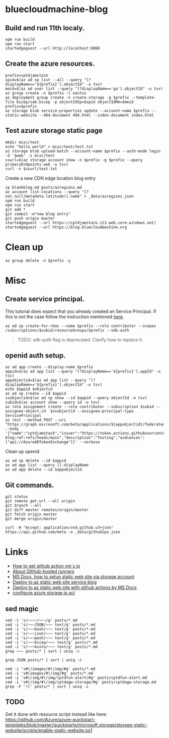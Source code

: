 # bluecloudmachine-blog

## Build and run 11th localy.

~~~ text
npm run build
npm run start
startedgeguest --url http://localhost:8080
~~~

## Create the azure resources.

~~~ text
prefix=cptdjamstack
spid=$(az ad sp list --all --query "[?displayName=='${prefix}'].objectId" -o tsv)
meid=$(az ad user list --query "[?displayName=='ga'].objectId" -o tsv)
az group create -n $prefix -l eastus
az deployment group create -n create-storage -g $prefix --template-file bicep/sab.bicep -p objectIdSp=$spid objectIdMe=$meid prefix=$prefix
az storage blob service-properties update --account-name $prefix --static-website --404-document 404.html --index-document index.html
~~~

## Test azure storage static page

~~~ text
mkdir misc/test
echo "hello world" > misc/test/test.txt
az storage blob upload-batch --account-name $prefix --auth-mode login -d '$web' -s misc/test
ssurl=$(az storage account show -n $prefix -g $prefix --query primaryEndpoints.web -o tsv)
curl -v $ssurl/test.txt
~~~

Create a new CDN edge location blog entry

~~~ text
cp blankblog.md posts/azregions.md
az account list-locations --query "[?not_null(metadata.latitude)].name" > _data/azregions.json
npm run build
npm run start
git add *
git commit -m"new blog entry"
git push origin master
startedgeguest --url https://cptdjamstack.z13.web.core.windows.net/
startedgeguest --url https://blog.bluecloudmachine.org
~~~

# Clean up

~~~ text
az group delete -n $prefix -y
~~~

# Misc

## Create service principal.

This tutorial does expect that you already created an Service Principal. If this is not the case follow the instruction mentioned [here](https://docs.microsoft.com/en-us/azure/storage/blobs/storage-blobs-static-site-github-actions?tabs=userlevel).

~~~ text
az ad sp create-for-rbac --name $prefix --role contributor --scopes /subscriptions/$subid/resourceGroups/$prefix --sdk-auth
~~~

> TODO: sdk-auth flag is deprecated. Clarify how to replace it.

## openid auth setup.

~~~ text
az ad app create --display-name $prefix
appid=$(az ad app list --query "[?displayName=='${prefix}'].appId" -o tsv)
appobjectid=$(az ad app list --query "[?displayName=='${prefix}'].objectId" -o tsv)
echo $appid $objectid
az ad sp create --id $appid
ssobjectid=$(az ad sp show --id $appid --query objectId -o tsv) 
subid=$(az account show --query id -o tsv)
az role assignment create --role contributor --subscription $subid --assignee-object-id  $ssobjectid --assignee-principal-type ServicePrincipal
az rest --method POST --uri "https://graph.microsoft.com/beta/applications/${appobjectid}/federatedIdentityCredentials" --body '{"name":"cptdjamstack","issuer":"https://token.actions.githubusercontent.com","subject":"repo:cpinotossi/bluecloudmachine-blog:ref:refs/heads/main","description":"Testing","audiences":["api://AzureADTokenExchange"]}' --verbose
~~~

Clean up openid

~~~ text
az ad sp delete --id $appid
az ad app list --query [].displayName
az ad app delete --id $appobjectid
~~~

## Git commands.

~~~ text
git status
git remote get-url --all origin
git branch --all
git diff master remotes/origin/master
git fetch origin master
git merge origin/master

curl -H "Accept: application/vnd.github.v3+json" https://api.github.com/meta -o _data/githubips.json
~~~

# Links
- [How to get github action vm´s ip](https://docs.github.com/en/rest/reference/meta#get-github-meta-information--code-samples)
- [About GitHub-hosted runners](https://docs.github.com/en/actions/using-github-hosted-runners/about-github-hosted-runners#ip-addresses)
- [MS Docs, how to setup static web site via storage account](https://docs.microsoft.com/en-us/azure/storage/blobs/storage-blob-static-website-host)
- [Deploy to az static web site service blog](https://squalr.us/2021/05/deploying-an-11ty-site-to-azure-static-web-apps/)
- [Deploy to az static web site with github actions by MS Docs](https://docs.microsoft.com/en-us/azure/storage/blobs/storage-blobs-static-site-github-actions)
- [configure azure storage ip acl](https://docs.microsoft.com/en-us/azure/storage/common/storage-network-security?tabs=azure-cli)

## sed magic

~~~ text
sed -i 's/~~~~/~~~/g' posts/*.md
sed -i 's/~~~JSON/~~~ text/g' posts/*.md
sed -i 's/~~~bash/~~~ text/g' posts/*.md
sed -i 's/~~~json/~~~ text/g' posts/*.md
sed -i 's/~~~pwsh/~~~ text/g' posts/*.md
sed -i 's/~~~bicep/~~~ text/g' posts/*.md
sed -i 's/~~~kusto/~~~ text/g' posts/*.md
grep ~~~ posts/* | sort | uniq -c

grep JSON posts/* | sort | uniq -c

sed -i 's#(/images/#(/img/#g' posts/*.md
sed -i 's#(images/#(/img/#g' posts/*.md
sed -i 's#(/img/#(/img/cptdfun-alert/#g' posts/cptdfun-alert.md
sed -i 's#(/img/#(/img/cptdagw-storage/#g' posts/cptdagw-storage.md
grep -F '![' posts/* | sort | uniq -c
~~~

## TODO

Get it done with resource script instead like here:
https://github.com/Azure/azure-quickstart-templates/blob/master/quickstarts/microsoft.storage/storage-static-website/scripts/enable-static-website.ps1
